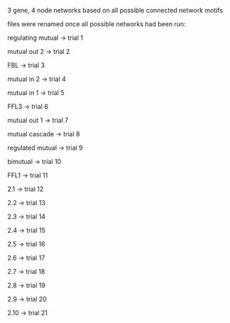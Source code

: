 3 gene, 4 node networks based on all possible connected network motifs

files were renamed once all possible networks had been run: 

regulating mutual -> trial 1

mutual out 2	-> trial 2

FBL	-> trial 3

mutual in 2 -> trial 4

mutual in 1	-> trial 5

FFL3 ->	trial 6

mutual out 1	-> trial 7

mutual cascade	-> trial 8

regulated mutual ->	trial 9

bimutual ->	trial 10

FFL1 ->	trial 11

2.1	-> trial 12

2.2	-> trial 13

2.3	-> trial 14

2.4	-> trial 15

2.5	-> trial 16

2.6	-> trial 17

2.7	-> trial 18

2.8	-> trial 19

2.9	-> trial 20

2.10	-> trial 21
